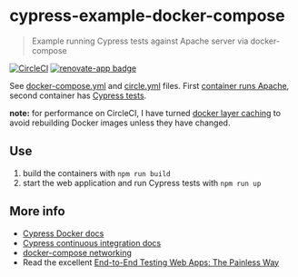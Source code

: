 # cypress-example-docker-compose

> Example running Cypress tests against Apache server via docker-compose

[![CircleCI](https://circleci.com/gh/cypress-io/cypress-example-docker-compose.svg?style=svg)](https://circleci.com/gh/cypress-io/cypress-example-docker-compose) [![renovate-app badge][renovate-badge]][renovate-app]

See [docker-compose.yml](docker-compose.yml) and [circle.yml](circle.yml) files.
First [container runs Apache](webapp/Dockerfile), second container has [Cypress tests](e2e/Dockerfile).

**note:** for performance on CircleCI, I have turned [docker layer caching](https://circleci.com/docs/2.0/docker-layer-caching/) to avoid rebuilding Docker images unless they have changed.

## Use

1. build the containers with `npm run build`
2. start the web application and run Cypress tests with `npm run up`

## More info

- [Cypress Docker docs](https://on.cypress.io/docker)
- [Cypress continuous integration docs](https://on.cypress.io/ci)
- [docker-compose networking](https://docs.docker.com/compose/networking/)
- Read the excellent [End-to-End Testing Web Apps: The Painless Way](https://mtlynch.io/painless-web-app-testing/)

[renovate-badge]: https://img.shields.io/badge/renovate-app-blue.svg
[renovate-app]: https://renovateapp.com/
